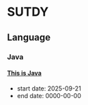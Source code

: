 # SUTDY

## Language

### Java

#### [This is Java](language/java/thisisjava/README.md)
- start date: 2025-09-21
- end date: 0000-00-00

